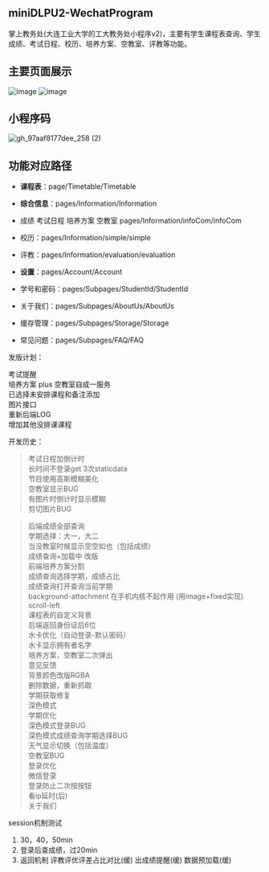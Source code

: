 ## miniDLPU2-WechatProgram

掌上教务处(大连工业大学的工大教务处小程序v2)，主要有学生课程表查询、学生成绩、考试日程、校历、培养方案、空教室、评教等功能。

## 主要页面展示
![image](https://user-images.githubusercontent.com/50474995/111158380-ed8d0300-85d2-11eb-9081-654376d9d1ea.png)
![image](https://user-images.githubusercontent.com/50474995/111158426-fa115b80-85d2-11eb-925e-2acbb40beaf7.png)

## 小程序码
![gh_97aaf8177dee_258 (2)](https://user-images.githubusercontent.com/50474995/111158556-1ca37480-85d3-11eb-895f-d81e2fb123fb.jpg)

## 功能对应路径

+ **课程表**：page/Timetable/Timetable

+ **综合信息**：pages/Information/Information
+ 成绩 考试日程 培养方案 空教室 pages/Information/infoCom/infoCom
+ 校历：pages/Information/simple/simple
+ 评教：pages/Information/evaluation/evaluation


+ **设置**：pages/Account/Account
+ 学号和密码：pages/Subpages/StudentId/StudentId
+ 关于我们：pages/Subpages/AboutUs/AboutUs
+ 缓存管理：pages/Subpages/Storage/Storage
+ 常见问题：pages/Subpages/FAQ/FAQ


发版计划：

考试提醒  
培养方案 plus
空教室自成一服务  
已选择未安排课程和备注添加   
图片接口  
重新后端LOG  
增加其他没排课课程  

开发历史：
> 考试日程加倒计时  
> 长时间不登录get 3次staticdata  
> 节目使用高斯模糊美化  
> 空教室显示BUG  
> 有图片时倒计时显示模糊  
> 剪切图片BUG  

> 后端成绩全部查询   
> 学期选择：大一，大二   
> 当没教室时候显示空空如也（包括成绩）   
> 成绩查询+加载中 改版   
> 前端培养方案分割   
> 成绩查询选择学期，成绩占比   
> 成绩查询打开查询当前学期   
> background-attachment 在手机内核不起作用 (用image+fixed实现)   
> scroll-left   
> 课程表的自定义背景   
> 后端返回身份证后6位   
> 水卡优化（自动登录-默认密码）  
> 水卡显示拥有者名字   
> 培养方案，空教室二次弹出   
> 意见反馈   
> 背景颜色改版RGBA   
> 删除数据，重新抓取   
> 学期获取修复   
> 深色模式   
> 学期优化   
> 深色模式登录BUG   
> 深色模式成绩查询学期选择BUG   
> 天气显示切换（包括温度）  
> 空教室BUG   
> 登录优化  
> 微信登录   
> 登录防止二次按按钮  
> 看ip延时(后)  
>关于我们


session机制测试

1. 30，40，50min
2. 登录后查成绩，过20min
3. 返回机制 评教评优评差占比对比(缓)
 出成绩提醒(缓)
   数据预加载(缓)
